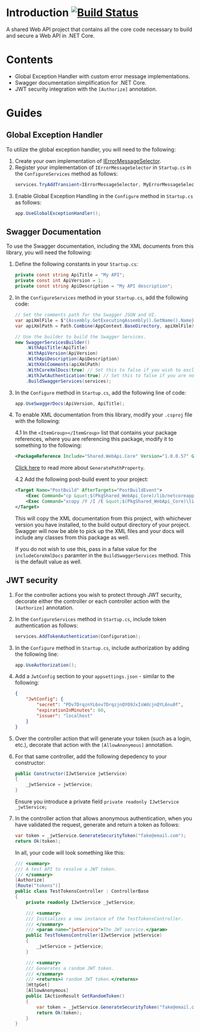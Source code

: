 # Introduction [![Build Status](https://dev.azure.com/headleysj/DevOps/_apis/build/status/KrylixZA.Shared-WebApi-Core?branchName=master)](https://dev.azure.com/headleysj/DevOps/_build/latest?definitionId=9&branchName=master)
A shared Web API project that contains all the core code necessary to build and secure a Web API in .NET Core.

# Contents
* Global Exception Handler with custom error message implementations.
* Swagger documentation simplification for .NET Core.
* JWT security integration with the `[Authorize]` annotation.

# Guides
## Global Exception Handler
To utilize the global exception handler, you will need to the following:
1. Create your own implementation of [IErrorMessageSelector](src/Shared.WebApi.Core/Errors/IErrorMessageSelector.cs).
2. Register your implementation of `IErrorMessageSelector` in `Startup.cs` in the `ConfigureServices` method as follows:
    ``` C#
    services.TryAddTransient<IErrorMessageSelector, MyErrorMessageSelector>();
    ````
3. Enable Global Exception Handling in the `Configure` method in `Startup.cs` as follows:
    ``` C#
    app.UseGlobalExceptionHandler();
    ```

## Swagger Documentation
To use the Swagger documentation, including the XML documents from this library, you will need the following:
1. Define the following constants in your `Startup.cs`:
    ``` C#
    private const string ApiTitle = "My API";
    private const int ApiVersion = 1;
    private const string ApiDescription = "My API description";
    ```
2. In the `ConfigureServices` method in your `Startup.cs`, add the following code:
    ``` C#
    // Set the comments path for the Swagger JSON and UI.
    var apiXmlFile = $"{Assembly.GetExecutingAssembly().GetName().Name}.xml";
    var apiXmlPath = Path.Combine(AppContext.BaseDirectory, apiXmlFile);

    // Use the builder to build the Swagger Services.
    new SwaggerServicesBuilder()
        .WithApiTitle(ApiTitle)
        .WithApiVersion(ApiVersion)
        .WithApiDescription(ApiDescription)
        .WithXmlComments(apiXmlPath)
        .WithCoreXmlDocs(true) // Set this to false if you wish to exclude the library comments.
        .WithJwtAuthentication(true) // Set this to false if you are not using JWT authentication.
        .BuildSwaggerServices(services);
    ```
3. In the `Configure` method in `Startup.cs`, add the following line of code:
    ``` C#
    app.UseSwaggerDocs(ApiVersion, ApiTitle);
    ```
4. To enable XML documentation from this library, modify your `.csproj` file with the following:
    
    4.1 In the `<ItemGroup></ItemGroup>` list that contains your package references, where you are referencing this package, modify it to something to the following:
    ``` XML
    <PackageReference Include="Shared.WebApi.Core" Version="1.0.0.57" GeneratePathProperty="true" />
    ```
    [Click here](https://blog.dangl.me/archive/accessing-nuget-package-paths-in-your-net-sdk-based-csproj-files/) to read more about `GeneratePathProperty`.

    4.2 Add the following post-build event to your project:
    ``` XML
    <Target Name="PostBuild" AfterTargets="PostBuildEvent">
        <Exec Command="cp &quot;$(PkgShared_WebApi_Core)/lib/netcoreapp3.1/Shared.WebApi.Core.xml&quot; &quot;$(ProjectDir)bin/$(Configuration)/$(TargetFramework)/&quot;" Condition=" '$(OS)' == 'Unix' " />
        <Exec Command="xcopy /Y /I /E &quot;$(PkgShared_WebApi_Core)\lib\netcoreapp3.1\Shared.WebApi.Core.xml&quot; &quot;$(ProjectDir)bin\$(Configuration)\$(TargetFramework)\&quot;" Condition=" '$(OS)' == 'Windows_NT' " />
    </Target>
    ```
    This will copy the XML documentation from this project, with whichever version you have installed, to the build output directory of your project. Swagger will now be able to pick up the XML files and your docs will include any classes from this package as well.

    If you do not wish to use this, pass in a false value for the `includeCoreXmlDocs` paramter in the `BuildSwaggerServices` method. This is the default value as well.

## JWT security
1. For the controller actions you wish to protect through JWT security, decorate either the controller or each controller action with the `[Authorize]` annotation.
2. In the `ConfigureServices` method in `Startup.cs`, include token authentication as follows:
    ``` C#
    services.AddTokenAuthentication(Configuration);
    ```
3. In the `Configure` method in `Startup.cs`, include authorization by adding the following line:
    ``` C#
    app.UseAuthorization();
    ```
4. Add a `JwtConfig` section to your `appsettings.json` - similar to the following:
    ``` JSON
    {
        "JwtConfig": {
            "secret": "PDv7DrqznYL6nv7DrqzjnQYO9JxIsWdcjnQYL6nu0f",
            "expirationInMinutes": 60,
            "issuer": "localhost"
        }
    }
    ```
5. Over the controller action that will generate your token (such as a login, etc.), decorate that action with the `[AllowAnonymous]` annotation.
6. For that same controller, add the following depedency to your constructor:
    ``` C#
    public Constructor(IJwtService jwtService)
    {
        _jwtService = jwtService;
    }
    ```
    Ensure you introduce a private field `private readonly IJwtService _jwtService;`
7. In the controller action that allows anonymous authentication, when you have validated the request, generate and return a token as follows:
    ``` C#
    var token = _jwtService.GenerateSecurityToken("fake@email.com");  
    return Ok(token);
    ```

    In all, your code will look something like this:
    ``` C#
    /// <summary>
    /// A test API to resolve a JWT token.
    /// </summary>
    [Authorize]
    [Route("tokens")]
    public class TestTokensController : ControllerBase
    {
        private readonly IJwtService _jwtService;

        /// <summary>
        /// Initializes a new instance of the TestTokensController.
        /// </summary>
        /// <param name="jwtService">The JWT service.</param>
        public TestTokensController(IJwtService jwtService)
        {
            _jwtService = jwtService;
        }  

        /// <summary>
        /// Generates a random JWT token.
        /// </summary>
        /// <returns>A random JWT token.</returns>
        [HttpGet]
        [AllowAnonymous]
        public IActionResult GetRandomToken()  
        {  
            var token = _jwtService.GenerateSecurityToken("fake@email.com");  
            return Ok(token);
        }
    }
    ```
